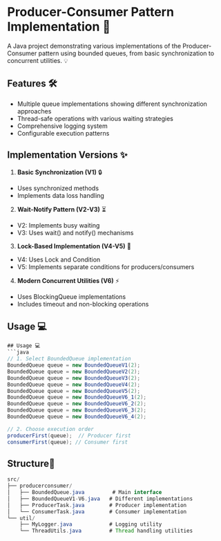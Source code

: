 # Producer-Consumer Pattern Implementation 🔄

A Java project demonstrating various implementations of the Producer-Consumer pattern using bounded queues, from basic synchronization to concurrent utilities. 💡

## Features 🛠️
* Multiple queue implementations showing different synchronization approaches
* Thread-safe operations with various waiting strategies 
* Comprehensive logging system
* Configurable execution patterns

## Implementation Versions ✨
1. **Basic Synchronization (V1)** 🔒
  * Uses synchronized methods
  * Implements data loss handling

2. **Wait-Notify Pattern (V2-V3)** ⏳
  * V2: Implements busy waiting
  * V3: Uses wait() and notify() mechanisms 

3. **Lock-Based Implementation (V4-V5)** 🔐
  * V4: Uses Lock and Condition
  * V5: Implements separate conditions for producers/consumers

4. **Modern Concurrent Utilities (V6)** ⚡
  * Uses BlockingQueue implementations
  * Includes timeout and non-blocking operations

## Usage 💻
```java
## Usage 💻
```java
// 1. Select BoundedQueue implementation
BoundedQueue queue = new BoundedQueueV1(2);
BoundedQueue queue = new BoundedQueueV2(2);
BoundedQueue queue = new BoundedQueueV3(2);
BoundedQueue queue = new BoundedQueueV4(2);
BoundedQueue queue = new BoundedQueueV5(2);
BoundedQueue queue = new BoundedQueueV6_1(2);
BoundedQueue queue = new BoundedQueueV6_2(2);
BoundedQueue queue = new BoundedQueueV6_3(2);
BoundedQueue queue = new BoundedQueueV6_4(2);

// 2. Choose execution order
producerFirst(queue);  // Producer first
consumerFirst(queue); // Consumer first
```
## Structure📂

```java
src/
├── producerconsumer/
│   ├── BoundedQueue.java         # Main interface
│   ├── BoundedQueueV1-V6.java   # Different implementations
│   ├── ProducerTask.java        # Producer implementation
│   └── ConsumerTask.java        # Consumer implementation
└── util/
    ├── MyLogger.java            # Logging utility
    └── ThreadUtils.java         # Thread handling utilities
